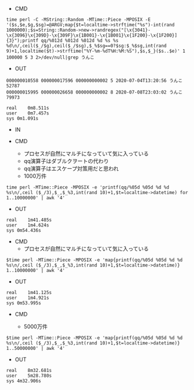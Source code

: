 - CMD

```
time perl -C -MString::Random -MTime::Piece -MPOSIX -E '($s,$e,$g,$sg)=@ARGV;map{$t=localtime->strftime("%s")-int(rand 1000000);$s=String::Random->new->randregex("[\x{3041}-\x{3096}\x{309D}-\x{309F}\x{1B001}-\x{1B001}\x{1F200}-\x{1F200}]{3}");printf qq/%012d %012d %012d %d %s %s %d\n/,ceil($_/$g),ceil($_/$sg),$_%$sg==0?$sg:$_%$sg,int(rand 9)+1,localtime($t)->strftime("%Y-%m-%dT%H:%M:%S"),$s,$_}($s..$e)' 1 100000 5 3 2>/dev/null|grep うんこ
```
- OUT

```
000000010558 000000017596 000000000002 5 2020-07-04T13:20:56 うんこ 52787
000000015995 000000026658 000000000002 8 2020-07-08T23:03:02 うんこ 79973

real	0m8.511s
user	0m7.457s
sys	0m1.091s
```

- IN

- CMD
  - プロセスが自然にマルチになっていて気に入っている
  - qq演算子はダブルクヲートの代わり
  - qq演算子はエスケープ対策用だと思われ
  - 1000万件
```
time perl -MTime::Piece -MPOSIX -e 'printf(qq/%05d %05d %d %d %s\n/,ceil ($_/3),$_,$_%3,int(rand 10)+1,$t=localtime->datetime) for 1..10000000' | awk '4'
```


- OUT

```
real	1m41.485s
user	1m4.624s
sys	0m54.436s
```


- CMD
  - プロセスが自然にマルチになっていて気に入っている

```
$time perl -MTime::Piece -MPOSIX -e 'map{printf(qq/%05d %05d %d %d %s\n/,ceil ($_/3),$_,$_%3,int(rand 10)+1,$t=localtime->datetime)} 1..10000000' | awk '4'
```

- OUT

```
real	1m41.125s
user	1m4.921s
sys	0m53.995s
```

- CMD

  - 5000万件

```
$time perl -MTime::Piece -MPOSIX -e 'map{printf(qq/%05d %05d %d %d %s\n/,ceil ($_/3),$_,$_%3,int(rand 10)+1,$t=localtime->datetime)} 1..50000000' | awk '4'
```

- OUT

```
real	8m32.681s
user	5m28.780s
sys	4m32.906s
```
